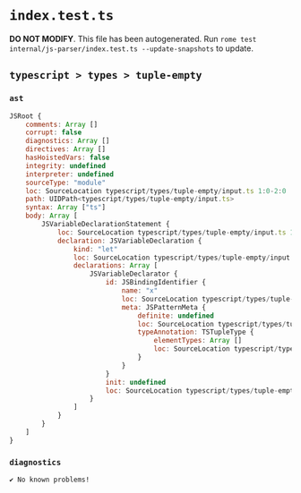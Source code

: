 # `index.test.ts`

**DO NOT MODIFY**. This file has been autogenerated. Run `rome test internal/js-parser/index.test.ts --update-snapshots` to update.

## `typescript > types > tuple-empty`

### `ast`

```javascript
JSRoot {
	comments: Array []
	corrupt: false
	diagnostics: Array []
	directives: Array []
	hasHoistedVars: false
	integrity: undefined
	interpreter: undefined
	sourceType: "module"
	loc: SourceLocation typescript/types/tuple-empty/input.ts 1:0-2:0
	path: UIDPath<typescript/types/tuple-empty/input.ts>
	syntax: Array ["ts"]
	body: Array [
		JSVariableDeclarationStatement {
			loc: SourceLocation typescript/types/tuple-empty/input.ts 1:0-1:10
			declaration: JSVariableDeclaration {
				kind: "let"
				loc: SourceLocation typescript/types/tuple-empty/input.ts 1:0-1:10
				declarations: Array [
					JSVariableDeclarator {
						id: JSBindingIdentifier {
							name: "x"
							loc: SourceLocation typescript/types/tuple-empty/input.ts 1:4-1:9
							meta: JSPatternMeta {
								definite: undefined
								loc: SourceLocation typescript/types/tuple-empty/input.ts 1:4-1:9
								typeAnnotation: TSTupleType {
									elementTypes: Array []
									loc: SourceLocation typescript/types/tuple-empty/input.ts 1:7-1:9
								}
							}
						}
						init: undefined
						loc: SourceLocation typescript/types/tuple-empty/input.ts 1:4-1:9
					}
				]
			}
		}
	]
}
```

### `diagnostics`

```
✔ No known problems!

```
